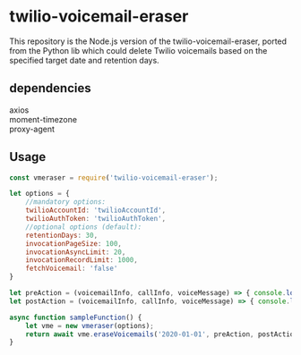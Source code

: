 # twilio-voicemail-eraser

This repository is the Node.js version of the twilio-voicemail-eraser, ported from the Python lib which could delete Twilio voicemails based on the specified target date and retention days.

## dependencies
axios  
moment-timezone  
proxy-agent

## Usage

```javascript
const vmeraser = require('twilio-voicemail-eraser');

let options = {
    //mandatory options:
    twilioAccountId: 'twilioAccountId',
    twilioAuthToken: 'twilioAuthToken',
    //optional options (default):
    retentionDays: 30,
    invocationPageSize: 100,
    invocationAsyncLimit: 20,
    invocationRecordLimit: 1000,
    fetchVoicemail: 'false'
}

let preAction = (voicemailInfo, callInfo, voiceMessage) => { console.log('Pre-Action') };
let postAction = (voicemailInfo, callInfo, voiceMessage) => { console.log('Post-Action') };

async function sampleFunction() {
    let vme = new vmeraser(options);
    return await vme.eraseVoicemails('2020-01-01', preAction, postAction);
}
```
